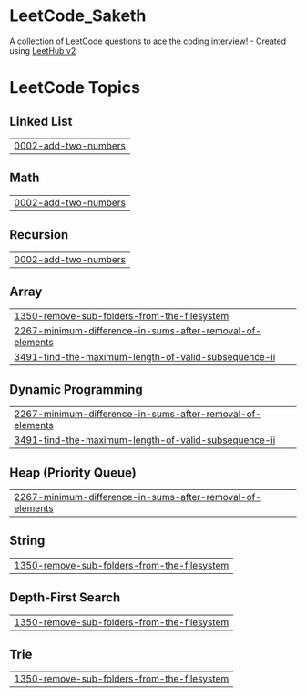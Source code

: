 # LeetCode_Saketh
A collection of LeetCode questions to ace the coding interview! - Created using [LeetHub v2](https://github.com/arunbhardwaj/LeetHub-2.0)

<!---LeetCode Topics Start-->
# LeetCode Topics
## Linked List
|  |
| ------- |
| [0002-add-two-numbers](https://github.com/sakethvarmak787/LeetCode_Saketh/tree/master/0002-add-two-numbers) |
## Math
|  |
| ------- |
| [0002-add-two-numbers](https://github.com/sakethvarmak787/LeetCode_Saketh/tree/master/0002-add-two-numbers) |
## Recursion
|  |
| ------- |
| [0002-add-two-numbers](https://github.com/sakethvarmak787/LeetCode_Saketh/tree/master/0002-add-two-numbers) |
## Array
|  |
| ------- |
| [1350-remove-sub-folders-from-the-filesystem](https://github.com/sakethvarmak787/LeetCode_Saketh/tree/master/1350-remove-sub-folders-from-the-filesystem) |
| [2267-minimum-difference-in-sums-after-removal-of-elements](https://github.com/sakethvarmak787/LeetCode_Saketh/tree/master/2267-minimum-difference-in-sums-after-removal-of-elements) |
| [3491-find-the-maximum-length-of-valid-subsequence-ii](https://github.com/sakethvarmak787/LeetCode_Saketh/tree/master/3491-find-the-maximum-length-of-valid-subsequence-ii) |
## Dynamic Programming
|  |
| ------- |
| [2267-minimum-difference-in-sums-after-removal-of-elements](https://github.com/sakethvarmak787/LeetCode_Saketh/tree/master/2267-minimum-difference-in-sums-after-removal-of-elements) |
| [3491-find-the-maximum-length-of-valid-subsequence-ii](https://github.com/sakethvarmak787/LeetCode_Saketh/tree/master/3491-find-the-maximum-length-of-valid-subsequence-ii) |
## Heap (Priority Queue)
|  |
| ------- |
| [2267-minimum-difference-in-sums-after-removal-of-elements](https://github.com/sakethvarmak787/LeetCode_Saketh/tree/master/2267-minimum-difference-in-sums-after-removal-of-elements) |
## String
|  |
| ------- |
| [1350-remove-sub-folders-from-the-filesystem](https://github.com/sakethvarmak787/LeetCode_Saketh/tree/master/1350-remove-sub-folders-from-the-filesystem) |
## Depth-First Search
|  |
| ------- |
| [1350-remove-sub-folders-from-the-filesystem](https://github.com/sakethvarmak787/LeetCode_Saketh/tree/master/1350-remove-sub-folders-from-the-filesystem) |
## Trie
|  |
| ------- |
| [1350-remove-sub-folders-from-the-filesystem](https://github.com/sakethvarmak787/LeetCode_Saketh/tree/master/1350-remove-sub-folders-from-the-filesystem) |
<!---LeetCode Topics End-->